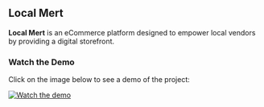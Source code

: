 ## Local Mert

**Local Mert** is an eCommerce platform designed to empower local vendors by providing a digital storefront.

### Watch the Demo

Click on the image below to see a demo of the project:

[![Watch the demo](https://drive.google.com/uc?id=1efbAjVw1HYegL2yROO-zoRza2JhKa0Vt)](https://drive.google.com/file/d/1k1NytHto9m8IstdfpLDfPUUbiz1nY5c_/view?usp=sharing)

